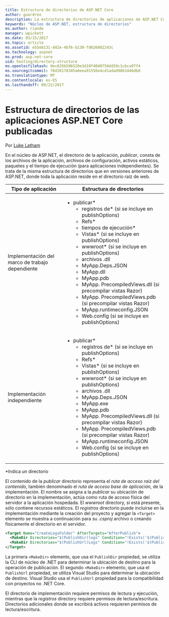```yaml
---
title: Estructura de directorios de ASP.NET Core
author: guardrex
description: La estructura de directorios de aplicaciones de ASP.NET Core publicadas.
keywords: "Núcleo de ASP.NET, estructura de directorios"
ms.author: riande
manager: wpickett
ms.date: 03/15/2017
ms.topic: article
ms.assetid: e55eb131-d42e-4bf6-b130-fd626082243c
ms.technology: aspnet
ms.prod: asp.net-core
uid: hosting/directory-structure
ms.openlocfilehash: 9ec635b596520e3d19f4040758dd59c1cbca97f4
ms.sourcegitcommit: 78d28178345a0eea91556e4cd1adad98b1446db8
ms.translationtype: MT
ms.contentlocale: es-ES
ms.lasthandoff: 09/22/2017
---
```

# <a name="directory-structure-of-published-aspnet-core-apps"></a>Estructura de directorios de las aplicaciones ASP.NET Core publicadas

Por [Luke Latham](https://github.com/GuardRex)

En el núcleo de ASP.NET, el directorio de la aplicación, *publicar*, consta de los archivos de la aplicación, archivos de configuración, activos estáticos, paquetes y el tiempo de ejecución (para aplicaciones independientes). Se trata de la misma estructura de directorios que en versiones anteriores de ASP.NET, donde toda la aplicación reside en el directorio raíz de web.

| Tipo de aplicación | Estructura de directorios |
| --- | --- |
| Implementación del marco de trabajo dependiente | <ul><li>publicar\*<ul><li>registros de\* (si se incluye en publishOptions)</li><li>Refs\*</li><li>tiempos de ejecución\*</li><li>Vistas\* (si se incluye en publishOptions)</li><li>wwwroot\* (si se incluye en publishOptions)</li><li>archivos .dll</li><li>MyApp.Deps.JSON</li><li>MyApp.dll</li><li>MyApp.pdb</li><li>MyApp. PrecompiledViews.dll (si precompilar vistas Razor)</li><li>MyApp. PrecompiledViews.pdb (si precompilar vistas Razor)</li><li>MyApp.runtimeconfig.JSON</li><li>Web.config (si se incluye en publishOptions)</li></ul></li></ul> |
| Implementación independiente | <ul><li>publicar\*<ul><li>registros de\* (si se incluye en publishOptions)</li><li>Refs\*</li><li>Vistas\* (si se incluye en publishOptions)</li><li>wwwroot\* (si se incluye en publishOptions)</li><li>archivos .dll</li><li>MyApp.Deps.JSON</li><li>MyApp.exe</li><li>MyApp.pdb</li><li>MyApp. PrecompiledViews.dll (si precompilar vistas Razor)</li><li>MyApp. PrecompiledViews.pdb (si precompilar vistas Razor)</li><li>MyApp.runtimeconfig.JSON</li><li>Web.config (si se incluye en publishOptions)</li></ul></li></ul> |
\*Indica un directorio

El contenido de la *publicar* directorio representa el *ruta de acceso raíz del contenido*, también denominado el *ruta de acceso base de aplicación*, de la implementación. El nombre se asigna a la *publicar* su ubicación de directorio en la implementación, actúa como ruta de acceso física del servidor a la aplicación hospedada. El *wwwroot* directory, si está presente, sólo contiene recursos estáticos. El *registros* directorio puede incluirse en la implementación mediante la creación del proyecto y agregar la `<Target>` elemento se muestra a continuación para su *.csproj* archivo o creando físicamente el directorio en el servidor.

```xml
<Target Name="CreateLogsFolder" AfterTargets="AfterPublish">
  <MakeDir Directories="$(PublishDir)logs" Condition="!Exists('$(PublishDir)logs')" />
  <MakeDir Directories="$(PublishUrl)Logs" Condition="!Exists('$(PublishUrl)Logs')" />
</Target>
```

La primera `<MakeDir>` elemento, que usa el `PublishDir` propiedad, se utiliza la CLI de núcleo de .NET para determinar la ubicación de destino para la operación de publicación. El segundo `<MakeDir>` elemento, que usa el `PublishUrl` propiedad, se utiliza Visual Studio para determinar la ubicación de destino. Visual Studio usa el `PublishUrl` propiedad para la compatibilidad con proyectos no .NET Core.

El directorio de implementación requiere permisos de lectura y ejecución, mientras que la *registros* directory requiere permisos de lectura/escritura. Directorios adicionales donde se escribirá activos requieren permisos de lectura/escritura.
